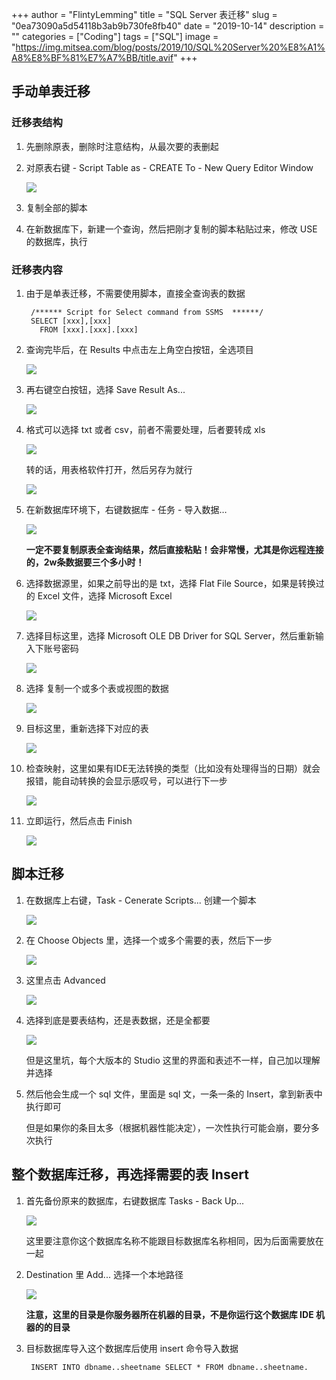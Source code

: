 +++
author = "FlintyLemming"
title = "SQL Server 表迁移"
slug = "0ea73090a5d54118b3ab9b730fe8fb40"
date = "2019-10-14"
description = ""
categories = ["Coding"]
tags = ["SQL"]
image = "https://img.mitsea.com/blog/posts/2019/10/SQL%20Server%20%E8%A1%A8%E8%BF%81%E7%A7%BB/title.avif"
+++

## 手动单表迁移

### 迁移表结构

1. 先删除原表，删除时注意结构，从最次要的表删起
2. 对原表右键 - Script Table as - CREATE To - New Query Editor Window

    ![](https://img.mitsea.com/blog/posts/2019/10/SQL%20Server%20%E8%A1%A8%E8%BF%81%E7%A7%BB/1.avif)

3. 复制全部的脚本
4. 在新数据库下，新建一个查询，然后把刚才复制的脚本粘贴过来，修改 USE 的数据库，执行

### 迁移表内容

1. 由于是单表迁移，不需要使用脚本，直接全查询表的数据

        /****** Script for Select command from SSMS  ******/
        SELECT [xxx],[xxx]
          FROM [xxx].[xxx].[xxx]

2. 查询完毕后，在 Results 中点击左上角空白按钮，全选项目

    ![](https://img.mitsea.com/blog/posts/2019/10/SQL%20Server%20%E8%A1%A8%E8%BF%81%E7%A7%BB/2.avif)

3. 再右键空白按钮，选择 Save Result As...

    ![](https://img.mitsea.com/blog/posts/2019/10/SQL%20Server%20%E8%A1%A8%E8%BF%81%E7%A7%BB/3.avif)

4. 格式可以选择 txt 或者 csv，前者不需要处理，后者要转成 xls

    ![](https://img.mitsea.com/blog/posts/2019/10/SQL%20Server%20%E8%A1%A8%E8%BF%81%E7%A7%BB/4.avif)

    转的话，用表格软件打开，然后另存为就行

    ![](https://img.mitsea.com/blog/posts/2019/10/SQL%20Server%20%E8%A1%A8%E8%BF%81%E7%A7%BB/5.avif)

5. 在新数据库环境下，右键数据库 - 任务 - 导入数据…

    ![](https://img.mitsea.com/blog/posts/2019/10/SQL%20Server%20%E8%A1%A8%E8%BF%81%E7%A7%BB/6.avif)

    **一定不要复制原表全查询结果，然后直接粘贴！会非常慢，尤其是你远程连接的，2w条数据要三个多小时！**

6. 选择数据源里，如果之前导出的是 txt，选择 Flat File Source，如果是转换过的 Excel 文件，选择 Microsoft Excel

    ![](https://img.mitsea.com/blog/posts/2019/10/SQL%20Server%20%E8%A1%A8%E8%BF%81%E7%A7%BB/7.avif)

7. 选择目标这里，选择 Microsoft OLE DB Driver for SQL Server，然后重新输入下账号密码

    ![](https://img.mitsea.com/blog/posts/2019/10/SQL%20Server%20%E8%A1%A8%E8%BF%81%E7%A7%BB/8.avif)

8. 选择 复制一个或多个表或视图的数据

    ![](https://img.mitsea.com/blog/posts/2019/10/SQL%20Server%20%E8%A1%A8%E8%BF%81%E7%A7%BB/9.avif)

9. 目标这里，重新选择下对应的表

    ![](https://img.mitsea.com/blog/posts/2019/10/SQL%20Server%20%E8%A1%A8%E8%BF%81%E7%A7%BB/10.avif)

10. 检查映射，这里如果有IDE无法转换的类型（比如没有处理得当的日期）就会报错，能自动转换的会显示感叹号，可以进行下一步

    ![](https://img.mitsea.com/blog/posts/2019/10/SQL%20Server%20%E8%A1%A8%E8%BF%81%E7%A7%BB/11.avif)

11. 立即运行，然后点击 Finish

    ![](https://img.mitsea.com/blog/posts/2019/10/SQL%20Server%20%E8%A1%A8%E8%BF%81%E7%A7%BB/12.avif)

## 脚本迁移

1. 在数据库上右键，Task - Cenerate Scripts... 创建一个脚本

    ![](https://img.mitsea.com/blog/posts/2019/10/SQL%20Server%20%E8%A1%A8%E8%BF%81%E7%A7%BB/13.avif)

2. 在 Choose Objects 里，选择一个或多个需要的表，然后下一步

    ![](https://img.mitsea.com/blog/posts/2019/10/SQL%20Server%20%E8%A1%A8%E8%BF%81%E7%A7%BB/14.avif)

3. 这里点击 Advanced

    ![](https://img.mitsea.com/blog/posts/2019/10/SQL%20Server%20%E8%A1%A8%E8%BF%81%E7%A7%BB/15.avif)

4. 选择到底是要表结构，还是表数据，还是全都要

    ![](https://img.mitsea.com/blog/posts/2019/10/SQL%20Server%20%E8%A1%A8%E8%BF%81%E7%A7%BB/16.avif)

    但是这里坑，每个大版本的 Studio 这里的界面和表述不一样，自己加以理解并选择

5. 然后他会生成一个 sql 文件，里面是 sql 文，一条一条的 Insert，拿到新表中执行即可

    但是如果你的条目太多（根据机器性能决定），一次性执行可能会崩，要分多次执行

## 整个数据库迁移，再选择需要的表 Insert

1. 首先备份原来的数据库，右键数据库 Tasks - Back Up...

    ![](https://img.mitsea.com/blog/posts/2019/10/SQL%20Server%20%E8%A1%A8%E8%BF%81%E7%A7%BB/17.avif)

    这里要注意你这个数据库名称不能跟目标数据库名称相同，因为后面需要放在一起

2. Destination 里 Add... 选择一个本地路径

    ![](https://img.mitsea.com/blog/posts/2019/10/SQL%20Server%20%E8%A1%A8%E8%BF%81%E7%A7%BB/18.avif)

    **注意，这里的目录是你服务器所在机器的目录，不是你运行这个数据库 IDE 机器的的目录**

3. 目标数据库导入这个数据库后使用 insert 命令导入数据

        INSERT INTO dbname..sheetname SELECT * FROM dbname..sheetname.

